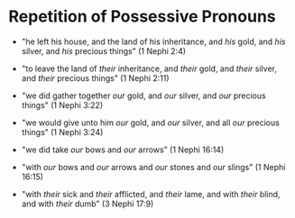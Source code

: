 # Repetition of Possessive Pronouns

*   "he left his house, and the land of his inheritance, and *his* gold, and
    *his* silver, and *his* precious things" (1 Nephi 2:4)
*   "to leave the land of *their* inheritance, and *their* gold, and
    *their* silver, and *their* precious things" (1 Nephi 2:11)
*   "we did gather together *our* gold, and *our* silver, and *our* precious things"
    (1 Nephi 3:22)
*   "we would give unto him *our* gold, and *our* silver, and all *our* precious
    things" (1 Nephi 3:24)
*   "we did take *our* bows and *our* arrows" (1 Nephi 16:14)
*   "with *our* bows and *our* arrows and *our* stones and *our* slings" (1 Nephi 16:15)

*   "with *their* sick and *their* afflicted, and *their* lame, and with *their* blind, and with *their* dumb" (3 Nephi 17:9)